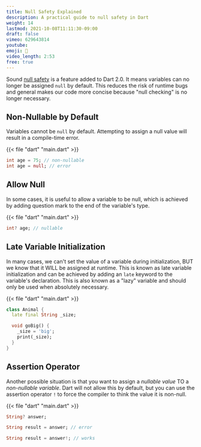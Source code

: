 ```yaml
---
title: Null Safety Explained
description: A practical guide to null safety in Dart
weight: 14
lastmod: 2021-10-08T11:11:30-09:00
draft: false
vimeo: 629643814
youtube:
emoji: 🦺
video_length: 2:53
free: true
---
```


Sound [null safety](https://dart.dev/null-safety) is a feature added to Dart 2.0. It means variables can no longer be assigned `null` by default. This reduces the risk of runtime bugs and general makes our code more concise because "null checking" is no longer necessary.

## Non-Nullable by Default

Variables cannot be `null` by default. Attempting to assign a null value will result in a compile-time error.

{{< file "dart" "main.dart" >}}

```dart
int age = 75; // non-nullable
int age = null; // error
```

## Allow Null

In some cases, it is useful to allow a variable to be null, which is achieved by adding question mark to the end of the variable's type.

{{< file "dart" "main.dart" >}}

```dart
int? age; // nullable
```

## Late Variable Initialization

In many cases, we can't set the value of a variable during initialization, BUT we know that it WILL be assigned at runtime. This is known as late variable initialization and can be achieved by adding an `late` keyword to the variable's declaration. This is also known as a "lazy" variable and should only be used when absolutely necessary.

{{< file "dart" "main.dart" >}}

```dart
class Animal {
  late final String _size;

  void goBig() {
    _size = 'big';
    print(_size);
  }
}
```

## Assertion Operator

Another possible situation is that you want to assign a _nullable value_ TO a _non-nullable variable_. Dart will not allow this by default, but you can use the assertion operator `!` to force the compiler to think the value it is non-null.

{{< file "dart" "main.dart" >}}

```dart
String? answer;

String result = answer; // error

String result = answer!; // works
```
